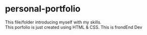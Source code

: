 # personal-portfolio
This file/folder introducing myself with my skills. </br>
This porfolio is just created using HTML & CSS. 
This is frondEnd Dev